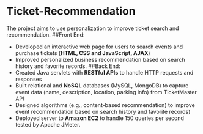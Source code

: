 # Ticket-Recommendation
The project aims to use personalization to improve ticket search and recommendation.
##Front End:
- Developed an interactive web page for users to search events and purchase tickets (**HTML, CSS and JavaScript, AJAX**)
- Improved personalized business recommendation based on search history and favorite records.
##Back End:
- Created Java servlets with **RESTful APIs** to handle HTTP requests and responses
- Built relational and **NoSQL** databases (MySQL, MongoDB) to capture event data (name, description, location, parking info)  from TicketMaster API
- Designed algorithms (e.g., content-based recommendation) to improve event recommendation based on search history and favorite records) 
- Deployed server to **Amazon EC2** to handle 150 queries per second tested by Apache JMeter. 
